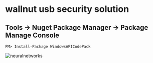 # wallnut usb security solution
## Tools -> Nuget Package Manager -> Package Manage Console
```
PM> Install-Package WindowsAPICodePack
```
![neuralnetworks](https://github.com/ehdgks0627/WALLnut/blob/master/neuralnetworks.png)

